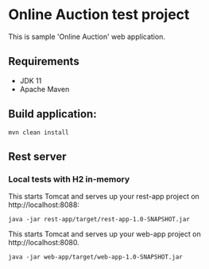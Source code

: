 # Online Auction test project

This is sample 'Online Auction' web application.

## Requirements

* JDK 11
* Apache Maven

## Build application:
```
mvn clean install
```

## Rest server

### Local tests with H2 in-memory

This starts Tomcat and serves up your rest-app project on http://localhost:8088:
```
java -jar rest-app/target/rest-app-1.0-SNAPSHOT.jar
```

This starts Tomcat and serves up your web-app project on http://localhost:8080.
```
java -jar web-app/target/web-app-1.0-SNAPSHOT.jar 
```